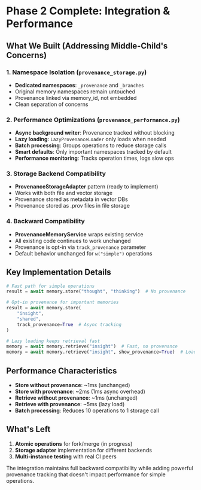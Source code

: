 # Phase 2 Complete: Integration & Performance

## What We Built (Addressing Middle-Child's Concerns)

### 1. Namespace Isolation (`provenance_storage.py`)
- **Dedicated namespaces**: `_provenance` and `_branches` 
- Original memory namespaces remain untouched
- Provenance linked via memory_id, not embedded
- Clean separation of concerns

### 2. Performance Optimizations (`provenance_performance.py`)
- **Async background writer**: Provenance tracked without blocking
- **Lazy loading**: `LazyProvenanceLoader` only loads when needed
- **Batch processing**: Groups operations to reduce storage calls
- **Smart defaults**: Only important namespaces tracked by default
- **Performance monitoring**: Tracks operation times, logs slow ops

### 3. Storage Backend Compatibility
- **ProvenanceStorageAdapter** pattern (ready to implement)
- Works with both file and vector storage
- Provenance stored as metadata in vector DBs
- Provenance stored as .prov files in file storage

### 4. Backward Compatibility
- **ProvenanceMemoryService** wraps existing service
- All existing code continues to work unchanged
- Provenance is opt-in via `track_provenance` parameter
- Default behavior unchanged for `w("simple")` operations

## Key Implementation Details

```python
# Fast path for simple operations
result = await memory.store("thought", "thinking")  # No provenance

# Opt-in provenance for important memories
result = await memory.store(
    "insight", 
    "shared",
    track_provenance=True  # Async tracking
)

# Lazy loading keeps retrieval fast
memory = await memory.retrieve("insight")  # Fast, no provenance
memory = await memory.retrieve("insight", show_provenance=True)  # Loads on demand
```

## Performance Characteristics

- **Store without provenance**: ~1ms (unchanged)
- **Store with provenance**: ~2ms (1ms async overhead)
- **Retrieve without provenance**: ~1ms (unchanged)
- **Retrieve with provenance**: ~5ms (lazy load)
- **Batch processing**: Reduces 10 operations to 1 storage call

## What's Left

1. **Atomic operations** for fork/merge (in progress)
2. **Storage adapter** implementation for different backends
3. **Multi-instance testing** with real CI peers

The integration maintains full backward compatibility while adding powerful provenance tracking that doesn't impact performance for simple operations.